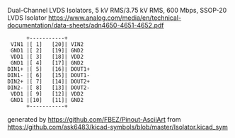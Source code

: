 Dual-Channel LVDS Isolators, 5 kV RMS/3.75 kV RMS, 600 Mbps, SSOP-20
LVDS Isolator
https://www.analog.com/media/en/technical-documentation/data-sheets/adn4650-4651-4652.pdf


	      +-----------+
	 VIN1 |[ 1]   [20]| VIN2
	 GND1 |[ 2]   [19]| GND2
	 VDD1 |[ 3]   [18]| VDD2
	 GND1 |[ 4]   [17]| GND2
	DIN1+ |[ 5]   [16]| DOUT1+
	DIN1- |[ 6]   [15]| DOUT1-
	DIN2+ |[ 7]   [14]| DOUT2+
	DIN2- |[ 8]   [13]| DOUT2-
	 VDD1 |[ 9]   [12]| VDD2
	 GND1 |[10]   [11]| GND2
	      +-----------+


generated by https://github.com/FBEZ/Pinout-AsciiArt from https://github.com/ask6483/kicad-symbols/blob/master/Isolator.kicad_sym